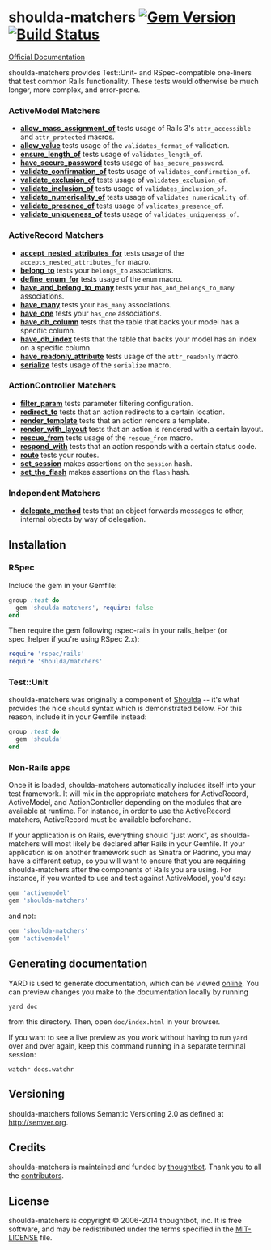 # shoulda-matchers [![Gem Version][fury-badge]][fury] [![Build Status][travis-badge]][travis]

[Official Documentation][rubydocs]

shoulda-matchers provides Test::Unit- and RSpec-compatible one-liners that test
common Rails functionality. These tests would otherwise be much longer, more
complex, and error-prone.

### ActiveModel Matchers

* **[allow_mass_assignment_of](lib/shoulda/matchers/active_model/allow_mass_assignment_of_matcher.rb)**
  tests usage of Rails 3's `attr_accessible` and `attr_protected` macros.
* **[allow_value](lib/shoulda/matchers/active_model/allow_value_matcher.rb)** tests usage of
  the `validates_format_of` validation.
* **[ensure_length_of](lib/shoulda/matchers/active_model/ensure_length_of_matcher.rb)** tests usage
  of `validates_length_of`.
* **[have_secure_password](lib/shoulda/matchers/active_model/have_secure_password_matcher.rb)** tests
  usage of `has_secure_password`.
* **[validate_confirmation_of](lib/shoulda/matchers/active_model/validate_confirmation_of_matcher.rb)**
  tests usage of `validates_confirmation_of`.
* **[validate_exclusion_of](lib/shoulda/matchers/active_model/validate_exclusion_of_matcher.rb)**
  tests usage of `validates_exclusion_of`.
* **[validate_inclusion_of](lib/shoulda/matchers/active_model/validate_inclusion_of_matcher.rb)**
  tests usage of `validates_inclusion_of`.
* **[validate_numericality_of](lib/shoulda/matchers/active_model/validate_numericality_of_matcher.rb)**
  tests usage of `validates_numericality_of`.
* **[validate_presence_of](lib/shoulda/matchers/active_model/validate_presence_of_matcher.rb)** tests
  usage of `validates_presence_of`.
* **[validate_uniqueness_of](lib/shoulda/matchers/active_model/validate_uniqueness_of_matcher.rb)** tests
  usage of `validates_uniqueness_of`.

### ActiveRecord Matchers

* **[accept_nested_attributes_for](lib/shoulda/matchers/active_record/accept_nested_attributes_for_matcher.rb)**
  tests usage of the `accepts_nested_attributes_for` macro.
* **[belong_to](lib/shoulda/matchers/active_record/association_matcher.rb)** tests
  your `belongs_to` associations.
* **[define_enum_for](lib/shoulda/matchers/active_record/define_enum_for_matcher.rb)**
  tests usage of the `enum` macro.
* **[have_and_belong_to_many](lib/shoulda/matchers/active_record/association_matcher.rb)**
  tests your `has_and_belongs_to_many` associations.
* **[have_many](lib/shoulda/matchers/active_record/association_matcher.rb)** tests
  your `has_many` associations.
* **[have_one](lib/shoulda/matchers/active_record/association_matcher.rb)** tests your
  `has_one` associations.
* **[have_db_column](lib/shoulda/matchers/active_record/have_db_column_matcher.rb)** tests that
  the table that backs your model has a specific column.
* **[have_db_index](lib/shoulda/matchers/active_record/have_db_index_matcher.rb)** tests that the
  table that backs your model has an index on a specific column.
* **[have_readonly_attribute](lib/shoulda/matchers/active_record/have_readonly_attribute_matcher.rb)**
  tests usage of the `attr_readonly` macro.
* **[serialize](lib/shoulda/matchers/active_record/serialize_matcher.rb)** tests usage of the
  `serialize` macro.

### ActionController Matchers

* **[filter_param](lib/shoulda/matchers/action_controller/filter_param_matcher.rb)** tests
  parameter filtering configuration.
* **[redirect_to](lib/shoulda/matchers/action_controller/redirect_to_matcher.rb)** tests that
  an action redirects to a certain location.
* **[render_template](lib/shoulda/matchers/action_controller/render_template_matcher.rb)** tests
  that an action renders a template.
* **[render_with_layout](lib/shoulda/matchers/action_controller/render_with_layout_matcher.rb)** tests
  that an action is rendered with a certain layout.
* **[rescue_from](lib/shoulda/matchers/action_controller/rescue_from_matcher.rb)** tests usage
  of the `rescue_from` macro.
* **[respond_with](lib/shoulda/matchers/action_controller/respond_with_matcher.rb)** tests that
  an action responds with a certain status code.
* **[route](lib/shoulda/matchers/action_controller/route_matcher.rb)** tests your routes.
* **[set_session](lib/shoulda/matchers/action_controller/set_session_matcher.rb)** makes
  assertions on the `session` hash.
* **[set_the_flash](lib/shoulda/matchers/action_controller/set_the_flash_matcher.rb)** makes
  assertions on the `flash` hash.

### Independent Matchers

* **[delegate_method](lib/shoulda/matchers/independent/delegate_method_matcher.rb)**
  tests that an object forwards messages to other, internal objects by way of
  delegation.

## Installation

### RSpec

Include the gem in your Gemfile:

``` ruby
group :test do
  gem 'shoulda-matchers', require: false
end
```

Then require the gem following rspec-rails in your rails_helper (or spec_helper
if you're using RSpec 2.x):

``` ruby
require 'rspec/rails'
require 'shoulda/matchers'
```

### Test::Unit

shoulda-matchers was originally a component of
[Shoulda](http://github.com/thoughtbot/shoulda) -- it's what provides the nice
`should` syntax which is demonstrated below. For this reason, include it in
your Gemfile instead:

```ruby
group :test do
  gem 'shoulda'
end
```

### Non-Rails apps

Once it is loaded, shoulda-matchers automatically includes itself into your test
framework. It will mix in the appropriate matchers for ActiveRecord,
ActiveModel, and ActionController depending on the modules that are available at
runtime. For instance, in order to use the ActiveRecord matchers, ActiveRecord
must be available beforehand.

If your application is on Rails, everything should "just work", as
shoulda-matchers will most likely be declared after Rails in your Gemfile. If
your application is on another framework such as Sinatra or Padrino, you may
have a different setup, so you will want to ensure that you are requiring
shoulda-matchers after the components of Rails you are using. For instance,
if you wanted to use and test against ActiveModel, you'd say:

```ruby
gem 'activemodel'
gem 'shoulda-matchers'
```

and not:

```ruby
gem 'shoulda-matchers'
gem 'activemodel'
```

## Generating documentation

YARD is used to generate documentation, which can be viewed [online][rubydocs].
You can preview changes you make to the documentation locally by running

    yard doc

from this directory. Then, open `doc/index.html` in your browser.

If you want to see a live preview as you work without having to run `yard` over
and over again, keep this command running in a separate terminal session:

    watchr docs.watchr

## Versioning

shoulda-matchers follows Semantic Versioning 2.0 as defined at
<http://semver.org>.

## Credits

shoulda-matchers is maintained and funded by [thoughtbot][community]. Thank you
to all the [contributors][contributors].

## License

shoulda-matchers is copyright © 2006-2014 thoughtbot, inc. It is free software,
and may be redistributed under the terms specified in the
[MIT-LICENSE](MIT-LICENSE) file.

[fury-badge]: https://badge.fury.io/rb/shoulda-matchers.png
[fury]: http://badge.fury.io/rb/shoulda-matchers
[travis-badge]: https://secure.travis-ci.org/thoughtbot/shoulda-matchers.png?branch=master
[travis]: http://travis-ci.org/thoughtbot/shoulda-matchers
[rubydocs]: http://thoughtbot.github.io/shoulda-matchers
[community]: http://thoughtbot.com/community
[contributors]: https://github.com/thoughtbot/shoulda-matchers/contributors
